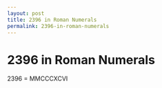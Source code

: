 ```yaml
---
layout: post
title: 2396 in Roman Numerals
permalink: 2396-in-roman-numerals
---
```


# 2396 in Roman Numerals

2396 = MMCCCXCVI
